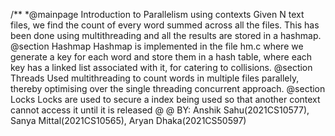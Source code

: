 /** *@mainpage Introduction to Parallelism using contexts Given N text files, we find the count of every word summed across all the files. This has been done using multithreading and all the results are stored in a hashmap. @section Hashmap Hashmap is implemented in the file hm.c where we generate a key for each word and store them in a hash table, where each key has a linked list associated with it, for catering to collisions. @section Threads Used multithreading to count words in multiple files parallely, thereby optimising over the single threading concurrent approach. @section Locks Locks are used to secure a index being used so that another context cannot access it until it is released
@ 
@ BY: Anshik Sahu(2021CS10577), Sanya Mittal(2021CS10565), Aryan Dhaka(2021CS50597)
